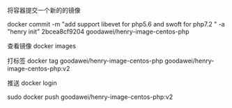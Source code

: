   
  将容器提交一个新的的镜像

  docker commit -m "add support libevet for php5.6 and swoft for php7.2 " -a "henry init" 2bcea8cf9204 goodawei/henry-image-centos-php

  查看镜像
  docker images

  打标签
  docker tag goodawei/henry-image-centos-php goodawei/henry-image-centos-php:v2
  
  推送
  docker login

  sudo docker push goodawei/henry-image-centos-php:v2